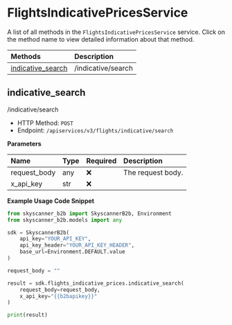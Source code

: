 # FlightsIndicativePricesService

A list of all methods in the `FlightsIndicativePricesService` service. Click on the method name to view detailed information about that method.

| Methods                                 | Description        |
| :-------------------------------------- | :----------------- |
| [indicative_search](#indicative_search) | /indicative/search |

## indicative_search

/indicative/search

- HTTP Method: `POST`
- Endpoint: `/apiservices/v3/flights/indicative/search`

**Parameters**

| Name         | Type | Required | Description       |
| :----------- | :--- | :------- | :---------------- |
| request_body | any  | ❌       | The request body. |
| x_api_key    | str  | ❌       |                   |

**Example Usage Code Snippet**

```python
from skyscanner_b2b import SkyscannerB2b, Environment
from skyscanner_b2b.models import any

sdk = SkyscannerB2b(
    api_key="YOUR_API_KEY",
    api_key_header="YOUR_API_KEY_HEADER",
    base_url=Environment.DEFAULT.value
)

request_body = ""

result = sdk.flights_indicative_prices.indicative_search(
    request_body=request_body,
    x_api_key="{{b2bapikey}}"
)

print(result)
```

<!-- This file was generated by liblab | https://liblab.com/ -->
